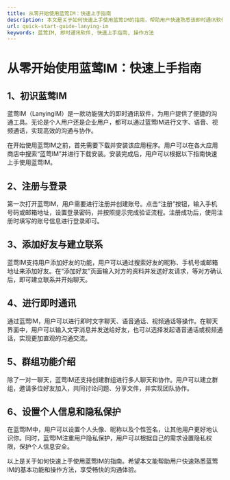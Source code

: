 ```yaml
---
title: 从零开始使用蓝莺IM：快速上手指南
description: 本文是关于如何快速上手使用蓝莺IM的指南，帮助用户快速熟悉该即时通讯软件的基本功能和操作方法。
url: quick-start-guide-lanying-im
keywords: 蓝莺IM, 即时通讯软件, 快速上手指南, 操作方法
---
```

# 从零开始使用蓝莺IM：快速上手指南 
## 1、初识蓝莺IM

蓝莺IM（LanyingIM）是一款功能强大的即时通讯软件，为用户提供了便捷的沟通工具。无论是个人用户还是企业用户，都可以通过蓝莺IM进行文字、语音、视频通话，实现高效的沟通与协作。

在开始使用蓝莺IM之前，首先需要下载并安装该应用程序。用户可以在各大应用商店中搜索“蓝莺IM”并进行下载安装。安装完成后，用户可以根据以下指南快速上手使用蓝莺IM。

## 2、注册与登录

第一次打开蓝莺IM，用户需要进行注册并创建账号。点击“注册”按钮，输入手机号码或邮箱地址，设置登录密码，并按照提示完成验证流程。注册成功后，使用注册时填写的账号信息进行登录即可。

## 3、添加好友与建立联系

蓝莺IM支持用户添加好友的功能，用户可以通过搜索好友的昵称、手机号或邮箱地址来添加好友。在“添加好友”页面输入对方的资料并发送好友请求，等对方确认后，即可建立联系并开始聊天。

## 4、进行即时通讯

通过蓝莺IM，用户可以进行即时文字聊天、语音通话、视频通话等操作。在聊天界面中，用户可以输入文字消息并发送给好友，也可以选择发起语音通话或视频通话，实现更加直观的沟通交流。

## 5、群组功能介绍

除了一对一聊天，蓝莺IM还支持创建群组进行多人聊天和协作。用户可以建立群组，邀请多位好友加入，共同讨论问题、分享文件，并实现团队协作。

## 6、设置个人信息和隐私保护

在蓝莺IM中，用户可以设置个人头像、昵称以及个性签名，让其他用户更好地认识你。同时，蓝莺IM注重用户隐私保护，用户可以根据自己的需求设置隐私权限，保护个人信息安全。

以上是关于如何快速上手使用蓝莺IM的指南。希望本文能帮助用户快速熟悉蓝莺IM的基本功能和操作方法，享受畅快的沟通体验。